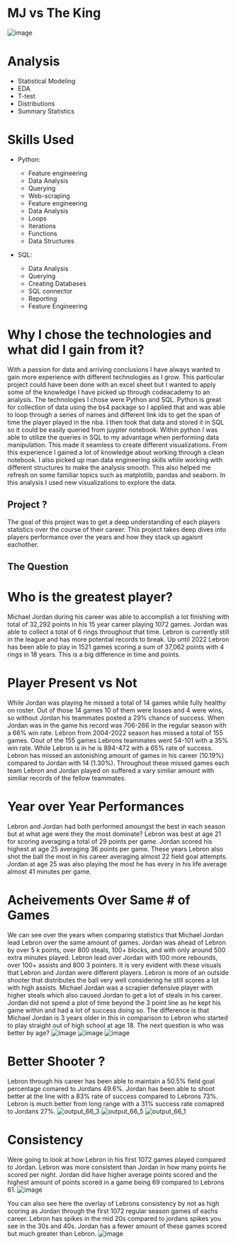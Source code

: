 # MJ vs The King
![image](https://user-images.githubusercontent.com/94020684/215630836-7c1ded66-b492-4e47-a956-de4dbaa556ad.png)
# Analysis
- Statistical Modeling
- EDA
- T-test
- Distributions
- Summary Statistics
# Skills Used
- Python:
  - Feature engineering
  - Data Analysis
  - Querying 
  - Web-scraping
  - Feature engineering
  - Data Analysis
  - Loops
  - Iterations
  - Functions
  - Data Structures

- SQL:
  - Data Analysis
  - Querying
  - Creating Databases
  - SQL connector
  - Reporting
  - Feature Engineering
# Why I chose the technologies and what did I gain from it?
With a passion for data and arriving conclusions I have always wanted to gain more experience with different technologies as I grow. This particular project could have been done with an excel sheet but I wanted to apply some of the knowledge I have picked up through codeacademy to an analysis. The technologies I chose were Python and SQL. Python is great for collection of data using the bs4 package so I applied that and was able to loop through a series of names and different link ids to get the span of time the player played in the nba. I then took that data and stored it in SQL so it could be easily queried from juypter notebook. Within python I was able to utilize the queries in SQL to my advantage when performing data manipulation. This made it seamless to create different visualizations. 
From this experience I gained a lot of knowledge about working through a clean notebook. I also picked up man data engineering skills while working with different structures to make the analysis smooth. This also helped me refresh on some familiar topics such as matplotlib, pandas and seaborn. In this analysis I used new visualizations to explore the data. 

 ## Project ?
 The goal of this project was to get a deep understanding of each players statistics over the course of their career. This project takes deep dives into players performance over the years and how they stack up agaisnt eachother. 
 
 ## The Question
 # Who is the greatest player?
 
 Michael Jordan during his career was able to accomplish a lot finishing with total of 32,292 points in his 15 year career playing 1072 games. Jordan was able to collect a total of 6 rings throughout that time. Lebron is currently still in the league and has more potential records to break. Up until 2022 Lebron has been able to play in 1521 games scoring a sum of 37,062 points with 4 rings in 18 years. This is a big difference in time and points. 
# Player Present vs Not
While Jordan was playing he missed a total of 14 games while fully healthy on roster. Out of those 14 games 10 of them were losses and 4 were wins, so without Jordan his teammates posted a 29% chance of success. When Jordan was in the game his record was 706-266 in the regular season with a 66% win rate. 
Lebron from 2004-2022 season has missed a total of 155 games. Oout of the 155 games Lebrons teammates went 54-101 with a 35% win rate. While Lebron is in he is 894-472 with a 65% rate of success. 
Lebron has missed an astonishing amount of games in his career (10.19%) compared to Jordan with 14 (1.30%). Throughout these missed games each team Lebron and Jordan played on suffered a vary simliar amount with similiar records of the fellow teammates. 
# Year over Year Performances 
Lebron and Jordan had both performed amoungst the best in each season but at what age were they the most dominate? Lebron was best at age 21 for scoring averaging a total of 29 points per game. Jordan scored his highest at age 25 averaging 36 points per game. These years Lebron also shot the ball the most in his career averaging almost 22 field goal attempts. Jordan at age 25 was also playing the most he has every in his life average almost 41 minutes per game.
# Acheivements Over Same # of Games

We can see over the years when comparing statistics that Michael Jordan lead Lebron over the same amount of games. Jordan was ahead of Lebron by over 5 k points, over 800 steals, 100+ blocks, and with only around 500 extra minutes played. Lebron lead over Jordan with 100 more rebounds, over 100+ assists and 800 3 pointers. It is very evident with these visuals that Lebron and Jordan were different players. Lebron is more of an outside shooter that distributes the ball very well considering he still scores a lot with high assists. Michael Jordan was a scrapier defensive player with higher steals which also caused Jordan to get a lot of steals in his career. Jordan did not spend a plot of time beyond the 3 point line as he kept his game within and had a lot of success doing so. The difference is that Michael Jordan is 3 years older in this in comparison to Lebron who started to play straight out of high school at age 18. The next question is who was better by age? 
![image](https://user-images.githubusercontent.com/94020684/215641365-c2fdd62b-1d6b-4e99-bea3-420831f45d32.png)
![image](https://user-images.githubusercontent.com/94020684/215641415-e05d2ad5-2037-4aaa-84a8-fda81b21d5d7.png)
![image](https://user-images.githubusercontent.com/94020684/215641455-f2e7956b-1cbb-48c9-bdb3-7a455575dead.png)

# Better Shooter ?

Lebron through his career has been able to maintain a 50.5% field goal percentage comared to Jordans 49.6%. Jordan has been able to shoot better at the line with a 83% rate of success compared to Lebrons 73%. Lebron is much better from long range with a 31% success rate comapred to Jordans 27%. 
![output_66_3](https://user-images.githubusercontent.com/94020684/215642680-1952c232-77c0-44b1-a316-bfd80948a24d.png)
![output_66_5](https://user-images.githubusercontent.com/94020684/215642727-3b736b99-5cff-4ea3-930d-337772a117e3.png)
![output_66_1](https://user-images.githubusercontent.com/94020684/215642746-4a1d76f6-c6b9-4118-ab25-1a258423404e.png)

# Consistency

Were going to look at how Lebron in his first 1072 games played compared to Jordan. Lebron was more consistent than Jordan in how many points he scored per night. Jordan did have higher average points scored and the highest amount of points scored in a game being 69 compared to Lebrons 61. 
![image](https://user-images.githubusercontent.com/94020684/215645930-dcf08485-894c-4e28-81a0-17668ececac8.png)

You can also see here the overlay of Lebrons consistency by not as high scoring as Jordan through the first 1072 regular season games of eachs career. Lebron has spikes in the mid 20s compared to jordans spikes you see in the 30s and 40s. Jordan has a fewer amount of these games scored but much greater than Lebron. 
![image](https://user-images.githubusercontent.com/94020684/215646133-95a7b686-37d9-4cac-bad8-d714a51f1beb.png)

